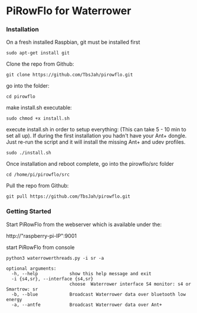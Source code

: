 # PiRowFlo for Waterrower

### Installation
On a fresh installed Raspbian, git must be installed first 

    sudo apt-get install git

Clone the repo from Github: 

    git clone https://github.com/TbsJah/pirowflo.git
    
go into the folder: 

    cd pirowflo 

make install.sh executable: 

    sudo chmod +x install.sh

execute install.sh in order to setup everything: (This can take 5 - 10 min to set all up). If during the first installation
you hadn't have your Ant+ dongle. Just re-run the script and it will install the missing Ant+ and udev profiles.

    sudo ./install.sh 

Once installation and reboot complete, go into the pirowflo/src folder

    cd /home/pi/pirowflo/src

Pull the repo from Github: 

    git pull https://github.com/TbsJah/pirowflo.git

### Getting Started

Start PiRowFlo from the webserver which is available under the: 

http://"raspberry-pi-IP":9001 

start PiRowFlo from console 

  
    python3 waterrowerthreads.py -i sr -a
    
    optional arguments:
      -h, --help            show this help message and exit
      -i {s4,sr}, --interface {s4,sr}
                            choose  Waterrower interface S4 monitor: s4 or Smartrow: sr
      -b, --blue            Broadcast Waterrower data over bluetooth low energy
      -a, --antfe           Broadcast Waterrower data over Ant+
